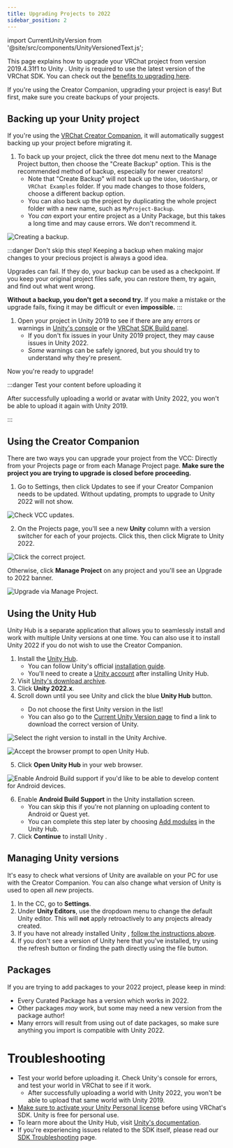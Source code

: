```yaml
---
title: Upgrading Projects to 2022
sidebar_position: 2
---
```

import CurrentUnityVersion from '@site/src/components/UnityVersionedText.js';

This page explains how to upgrade your VRChat project from version 2019.4.31f1 to Unity <CurrentUnityVersion/>.
Unity <CurrentUnityVersion versionKey="major"/> is required to use the latest version of the VRChat SDK. You can check out the [benefits to upgrading here](/sdk/upgrade/current-unity-version).

If you're using the Creator Companion, upgrading your project is easy! But first, make sure you create backups of your projects.

## Backing up your Unity project

If you're using the [VRChat Creator Companion](https://creators.vrchat.com/), it will automatically suggest backing up your project before migrating it.

1. To back up your project, click the three dot menu next to the Manage Project button, then choose the "Create Backup" option. This is the recommended method of backup, especially for newer creators! 
	- Note that "Create Backup" will not back up the `Udon`,  `UdonSharp`, or `VRChat Examples` folder. If you made changes to those folders, choose a different backup option.
	- You can also back up the project by duplicating the whole project folder with a new name, such as `MyProject-Backup`.  
	- You *can* export your entire project as a Unity Package, but this takes a long time and may cause errors. We don't recommend it.

![Creating a backup.](/img/sdk/migrate-2019-2022/creating_backup.png)

:::danger Don't skip this step!
Keeping a backup when making major changes to your precious project is always a good idea.

Upgrades can fail. If they do, your backup can be used as a checkpoint. If you keep your original project files safe, you can restore them, try again, and find out what went wrong.

**Without a backup, you don't get a second try.** If you make a mistake or the upgrade fails, fixing it may be difficult or even **impossible.**
:::

1. Open your project in Unity 2019 to see if there are any errors or warnings in [Unity's console](https://docs.unity3d.com/Manual/Console.html) or the [VRChat SDK Build panel](https://creators.vrchat.com/worlds/creating-your-first-world#step-4---configure-your-world-in-the-sdk-build-panel).
	- If you don't fix issues in your Unity 2019 project, they may cause issues in Unity 2022.
	- *Some* warnings can be safely ignored, but you should try to understand why they're present.

Now you're ready to upgrade!

:::danger Test your content before uploading it

After successfully uploading a world or avatar with Unity 2022, you won't be able to upload it again with Unity 2019.

:::

## Using the Creator Companion 

There are two ways you can upgrade your project from the VCC: Directly from your Projects page or from each Manage Project page. **Make sure the project you are trying to upgrade is closed before proceeding.**

1. Go to Settings, then click Updates to see if your Creator Companion needs to be updated. Without updating, prompts to upgrade to Unity 2022 will not show.

![Check VCC updates.](/img/sdk/migrate-2019-2022/updating_vcc.png)

2. On the Projects page, you'll see a new **Unity** column with a version switcher for each of your projects. Click this, then click Migrate to Unity 2022.

![Click the correct project.](/img/sdk/migrate-2019-2022/updating_vcc_via_projects.png)

Otherwise, click **Manage Project** on any project and you'll see an Upgrade to 2022 banner.

![Upgrade via Manage Project.](/img/sdk/migrate-2019-2022/manage_project_upgrade.png)

## Using the Unity Hub

Unity Hub is a separate application that allows you to seamlessly install and work with multiple Unity versions at one time. You can also use it to install Unity 2022 if you do not wish to use the Creator Companion.

1. Install the [Unity Hub](https://unity.com/download).
	- You can follow Unity's official [installation guide](https://learn.unity.com/tutorial/install-the-unity-hub-and-editor).
	- You'll need to create a [Unity account](https://id.unity.com/account/new) after installing Unity Hub.
2. Visit [Unity's download archive](https://unity.com/releases/editor/archive).
3. Click **Unity 2022.x**.
4. Scroll down until you see Unity <CurrentUnityVersion versionKey="patch"/> and click the blue **Unity Hub** button.
	- Do not choose the first Unity version in the list!
	- You can also go to the [Current Unity Version page](/sdk/upgrade/current-unity-version) to find a link to download the correct version of Unity.

![Select the right version to install in the Unity Archive.](/img/sdk/migrate-2019-2022/unity_webpage_search.png)

![Accept the browser prompt to open Unity Hub.](/img/sdk/migrate-2019-2022/browser-prompt-unity-hub.png)

5. Click **Open Unity Hub** in your web browser.

![Enable Android Build support if you'd like to be able to develop content for Android devices.](/img/sdk/migrate-2019-2022/unity_version_hub_upgrade_android.png)

6. Enable **Android Build Support** in the Unity installation screen.
	- You can skip this if you're not planning on uploading content to Android or Quest yet.
	- You can complete this step later by choosing [Add modules](https://docs.unity3d.com/hub/manual/AddModules.html) in the Unity Hub.
7. Click **Continue** to install Unity <CurrentUnityVersion versionKey="patch"/>.

## Managing Unity versions

It's easy to check what versions of Unity are available on your PC for use with the Creator Companion. You can also change what version of Unity is used to open all *new* projects.

1. In the CC, go to **Settings**.
2. Under **Unity Editors**, use the dropdown menu to change the default Unity editor. This will **not** apply retroactively to any projects already created.
3. If you have not already installed Unity <CurrentUnityVersion versionKey="patch"/>, [follow the instructions above](#using-the-creator-companion). 
4. If you don't see a version of Unity here that you've installed, try using the refresh button or finding the path directly using the file button.

## Packages

If you are trying to add packages to your 2022 project, please keep in mind:

- Every Curated Package has a version which works in 2022.
- Other packages *may* work, but some may need a new version from the package author!
- Many errors will result from using out of date packages, so make sure anything you import is compatible with Unity 2022.

# Troubleshooting

- Test your world before uploading it. Check Unity's console for errors, and test your world in VRChat to see if it work.
	- After successfully uploading a world with Unity 2022, you won't be able to upload that same world with Unity 2019.
- [Make sure to activate your Unity Personal license](https://support.unity.com/hc/en-us/articles/211438683-How-do-I-activate-my-license-) before using VRChat's SDK. Unity is free for personal use.
- To learn more about the Unity Hub, visit [Unity's documentation](https://docs.unity3d.com/hub/manual/index.html).
- If you're experiencing issues related to the SDK itself, please read our [SDK Troubleshooting](/sdk/sdk-troubleshooting) page.
